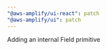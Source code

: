 ```yaml
---
"@aws-amplify/ui-react": patch
"@aws-amplify/ui": patch
---
```


Adding an internal Field primitive
